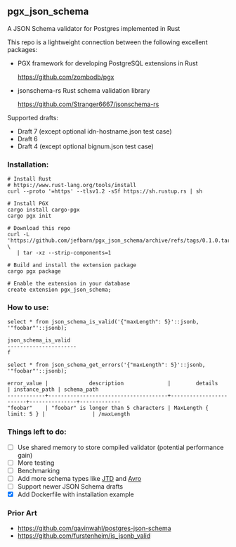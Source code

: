 ## pgx_json_schema

A JSON Schema validator for Postgres implemented in Rust

This repo is a lightweight connection between the following excellent packages:
* PGX framework for developing PostgreSQL extensions in Rust
  
  https://github.com/zombodb/pgx
* jsonschema-rs Rust schema validation library
  
  https://github.com/Stranger6667/jsonschema-rs

Supported drafts:

* Draft 7 (except optional idn-hostname.json test case)
* Draft 6
* Draft 4 (except optional bignum.json test case)

### Installation:

```shell
# Install Rust
# https://www.rust-lang.org/tools/install
curl --proto '=https' --tlsv1.2 -sSf https://sh.rustup.rs | sh

# Install PGX
cargo install cargo-pgx
cargo pgx init

# Download this repo
curl -L 'https://github.com/jefbarn/pgx_json_schema/archive/refs/tags/0.1.0.tar.gz' \
   | tar -xz --strip-components=1
   
# Build and install the extension package
cargo pgx package

# Enable the extension in your database
create extension pgx_json_schema;
```

### How to use:

```
select * from json_schema_is_valid('{"maxLength": 5}'::jsonb, '"foobar"'::jsonb);

json_schema_is_valid
----------------------
f
```


```
select * from json_schema_get_errors('{"maxLength": 5}'::jsonb, '"foobar"'::jsonb);

error_value |             description              |        details         | instance_path | schema_path
------------+--------------------------------------+------------------------+---------------+-------------
"foobar"    | "foobar" is longer than 5 characters | MaxLength { limit: 5 } |               | /maxLength
```


### Things left to do:

- [ ] Use shared memory to store compiled validator (potential performance gain)
- [ ] More testing
- [ ] Benchmarking
- [ ] Add more schema types like [JTD](https://jsontypedef.com/) and [Avro](https://avro.apache.org/)
- [ ] Support newer JSON Schema drafts
- [x] Add Dockerfile with installation example

### Prior Art
- https://github.com/gavinwahl/postgres-json-schema
- https://github.com/furstenheim/is_jsonb_valid